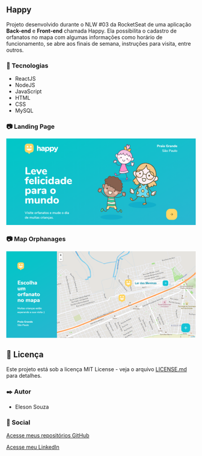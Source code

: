 ## Happy
Projeto desenvolvido durante o NLW #03 da RocketSeat de uma aplicação **Back-end** e **Front-end** chamada Happy. Ela possibilita o cadastro de orfanatos no mapa com algumas informações como horário de funcionamento, se abre aos finais de semana, instruções para visita, entre outros.

### :rocket: Tecnologias 
* ReactJS
* NodeJS
* JavaScript
* HTML
* CSS
* MySQL

### :camera: Landing Page
![Landing Page](images/Happy%20-%20Landing%20Page.PNG)

### :camera: Map Orphanages
![Map Orphanages](images/Happy%20-%20Map%20Orphanages.PNG)

## :page_facing_up: Licença

Este projeto está sob a licença MIT License - veja o arquivo [LICENSE.md](https://github.com/Eleson-Souza/forum-for-devs_web/blob/master/LICENSE) para detalhes.

### ✒️ Autor

* Eleson Souza

### :briefcase: Social
[Acesse meus repositórios GitHub](https://github.com/Eleson-Souza?tab=repositories)

[Acesse meu LinkedIn](https://www.linkedin.com/in/eleson-souza-97735a174/)
